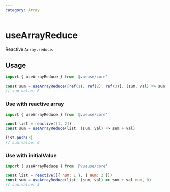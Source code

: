 ```yaml
---
category: Array
---
```


# useArrayReduce

Reactive `Array.reduce`.

## Usage

```js
import { useArrayReduce } from '@vueuse/core'

const sum = useArrayReduce([ref(1), ref(2), ref(3)], (sum, val) => sum + val)
// sum.value: 6
```

### Use with reactive array

```js
import { useArrayReduce } from '@vueuse/core'

const list = reactive([1, 2])
const sum = useArrayReduce(list, (sum, val) => sum + val)

list.push(3)
// sum.value: 6
```

### Use with initialValue

```js
import { useArrayReduce } from '@vueuse/core'

const list = reactive([{ num: 1 }, { num: 2 }])
const sum = useArrayReduce(list, (sum, val) => sum + val.num, 0)
// sum.value: 3
```
